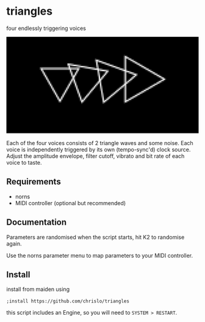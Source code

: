 # triangles

four endlessly triggering voices

![screenshot of triangles](/img/triangles.png)

Each of the four voices consists of 2 triangle waves and some noise. Each voice is independently triggered by its own (tempo-sync'd) clock source. Adjust the amplitude envelope, filter cutoff, vibrato and bit rate of each voice to taste.

## Requirements

- norns
- MIDI controller (optional but recommended)

## Documentation

Parameters are randomised when the script starts, hit K2 to randomise again.

Use the norns parameter menu to map parameters to your MIDI controller.

## Install

install from maiden using

```
;install https://github.com/chrislo/triangles
```

this script includes an Engine, so you will need to `SYSTEM > RESTART`.
